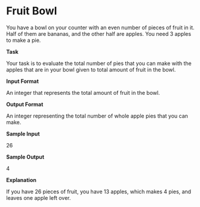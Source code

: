 
# Fruit Bowl

You have a bowl on your counter with an even number of pieces of fruit in it. Half of them are bananas, and the other half are apples. You need 3 apples to make a pie.  

**Task**

Your task is to evaluate the total number of pies that you can make with the apples that are in your bowl given to total amount of fruit in the bowl. 

**Input Format**

An integer that represents the total amount of fruit in the bowl. 

**Output Format**

An integer representing the total number of whole apple pies that you can make. 

**Sample Input**

26  

**Sample Output**

4

**Explanation**
  
If you have 26 pieces of fruit, you have 13 apples, which makes 4 pies, and leaves one apple left over.